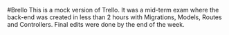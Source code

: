 #Brello
This is a mock version of Trello. It was a mid-term exam where the back-end was created in less than 2 hours with Migrations, Models, Routes and Controllers. Final edits were done by the end of the week. 
